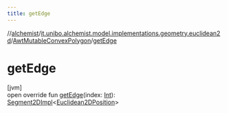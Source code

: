 ```yaml
---
title: getEdge
---
```

//[alchemist](../../../index.html)/[it.unibo.alchemist.model.implementations.geometry.euclidean2d](../index.html)/[AwtMutableConvexPolygon](index.html)/[getEdge](get-edge.html)



# getEdge



[jvm]\
open override fun [getEdge](get-edge.html)(index: [Int](https://kotlinlang.org/api/latest/jvm/stdlib/kotlin/-int/index.html)): [Segment2DImpl](../-segment2-d-impl/index.html)<[Euclidean2DPosition](../../it.unibo.alchemist.model.implementations.positions/-euclidean2-d-position/index.html)>




